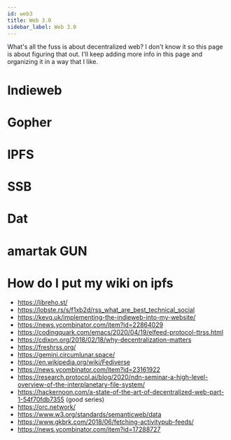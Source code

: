 ```yaml
---
id: web3
title: Web 3.0
sidebar_label: Web 3.0
---
```


What's all the fuss is about decentralized web? I don't know it so this page is about figuring that out. I'll keep adding more info in this page and organizing it in a way that I like.

# Indieweb

# Gopher

# IPFS

# SSB

# Dat

# amartak GUN

# How do I put my wiki on ipfs

- https://libreho.st/
- https://lobste.rs/s/f1xb2d/rss_what_are_best_technical_social
- https://kevq.uk/implementing-the-indieweb-into-my-website/
- https://news.ycombinator.com/item?id=22864029
- https://codingquark.com/emacs/2020/04/19/elfeed-protocol-ttrss.html
- https://cdixon.org/2018/02/18/why-decentralization-matters
- https://freshrss.org/
- https://gemini.circumlunar.space/
- https://en.wikipedia.org/wiki/Fediverse
- https://news.ycombinator.com/item?id=23161922
- https://research.protocol.ai/blog/2020/ndn-seminar-a-high-level-overview-of-the-interplanetary-file-system/
- https://hackernoon.com/a-state-of-the-art-of-decentralized-web-part-1-54f70fdb7355 (good series)
- https://orc.network/
- https://www.w3.org/standards/semanticweb/data
- https://www.gkbrk.com/2018/06/fetching-activitypub-feeds/
- https://news.ycombinator.com/item?id=17288727

